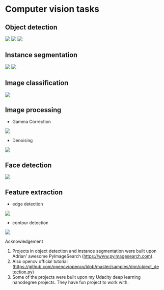# Computer vision tasks

## Object detection
<img src='object_detection/output_images/image_detection_0.jpg'>

<img src='object_detection/output_images/image_detection_1.jpg'>

<img src='object_detection/output_images/image_detection_2.jpg'>

## Instance segmentation
<img src='instance_segmentation/animation/car1_detection.gif'>

<img src='instance_segmentation/animation/car2_detection.gif'>

## Image classification
<img src='image_classification/custom_dataset/pretrained_model/output_images/dog.png'>

## Image processing
- Gamma Correction
<img src='image_processing/output_images/gamma_corrected 2.0.jpg'>

- Denoising
<img src='image_processing/denoise_cnn/output_images/denoised_image.png'>

## Face detection
<img src='face_detection/output_images/face_detection.jpg'>

## Feature extraction
- edge detection
<img src='feature_extraction/output_images/edges.png'>

- contour detection
<img src='feature_extraction/output_images/contours.png'>



Acknowledgement
1. Projects in object detection and instance segmentation were built upon Adrian' awesome PyImageSearch (https://www.pyimagesearch.com).
2. Also opencv official tutorial (https://github.com/opencv/opencv/blob/master/samples/dnn/object_detection.py)
3. Some of the projects were built upon my Udacity deep learning nanodegree projects. They have fun project to work with.
